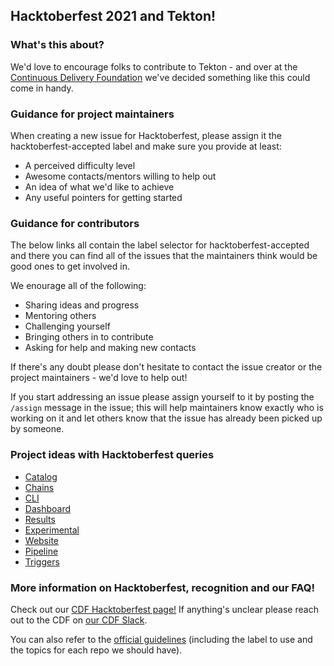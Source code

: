 ## Hacktoberfest 2021 and Tekton!

### What's this about?

We'd love to encourage folks to contribute to Tekton - and over at the [Continuous Delivery Foundation](https://cd.foundation/) we've decided something like this could come in handy.

### Guidance for project maintainers

When creating a new issue for Hacktoberfest, please assign it the hacktoberfest-accepted label and make sure you provide at least:

- A perceived difficulty level
- Awesome contacts/mentors willing to help out
- An idea of what we'd like to achieve
- Any useful pointers for getting started

### Guidance for contributors

The below links all contain the label selector for hacktoberfest-accepted and there you can find all of the issues that the maintainers think would be good ones to get involved in.

We enourage all of the following:
- Sharing ideas and progress
- Mentoring others
- Challenging yourself
- Bringing others in to contribute
- Asking for help and making new contacts

If there's any doubt please don't hesitate to contact the issue creator or the project maintainers - we'd love to help out!

If you start addressing an issue please assign yourself to it by posting the `/assign` message in the issue; this will help maintainers know exactly who is working on it and let others know that the issue has already been picked up by someone.

### Project ideas with Hacktoberfest queries

- [Catalog](https://github.com/tektoncd/catalog/labels/hacktoberfest-accepted)
- [Chains](https://github.com/tektoncd/chains/labels/hacktoberfest-accepted)
- [CLI](https://github.com/tektoncd/cli/labels/hacktoberfest-accepted)
- [Dashboard](https://github.com/tektoncd/dashboard/labels/hacktoberfest-accepted)
- [Results](https://github.com/tektoncd/results/labels/hacktoberfest-accepted)
- [Experimental](https://github.com/tektoncd/experimental/labels/hacktoberfest-accepted)
- [Website](https://github.com/tektoncd/website/labels/hacktoberfest-accepted)
- [Pipeline](https://github.com/tektoncd/pipeline/labels/hacktoberfest-accepted)
- [Triggers](https://github.com/tektoncd/triggers/labels/hacktoberfest-accepted)

### More information on Hacktoberfest, recognition and our FAQ!

Check out our [CDF Hacktoberfest page!](https://cd.foundation/hacktoberfest/) If anything's unclear please reach out to the CDF on [our CDF Slack](https://cdeliveryfdn.slack.com).

You can also refer to the [official guidelines](https://hacktoberfest.digitalocean.com/hacktoberfest-update) (including the label to use and the topics for each repo we should have).
